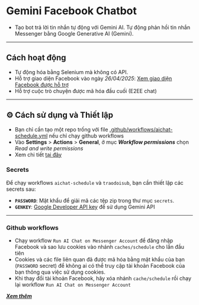 # Gemini Facebook Chatbot  

- Tạo bot trả lời tin nhắn tự động với Gemini AI. Tự động phản hồi tin nhắn Messenger bằng Google Generative AI (Gemini).

---

## Cách hoạt động

- Tự động hóa bằng Selenium mà không có API.
- Hỗ trợ giao diện Facebook vào ngày *26/04/2025*: [Xem giao diện Facebook được hỗ trợ](https://vincentng295.github.io/gemini_fbchat/static_page/static_page_www_facebook_com_messages_e2ee_t_9256043717836796.html)
- Hỗ trợ cuộc trò chuyện được mã hóa đầu cuối (E2EE chat)

---

## ⚙️ Cách sử dụng và Thiết lập

- Bạn chỉ cần tạo một repo trống với file [.github/workflows/aichat-schedule.yml](.github/workflows/aichat-schedule.yml) nếu chỉ chạy github workflows
- Vào **Settings** > **Actions** > **General**, ở mục ***Workflow permissions*** chọn *Read and write permissions*
- Xem chi tiết [tại đây](https://vincentng295.github.io/gemini_fbchat/)

### Secrets

Để chạy workflows `aichat-schedule` và `traodoisub`, bạn cần thiết lập các secrets sau:  

- **`PASSWORD`**: Mật khẩu để giải mã các tệp zip trong thư mục `secrets`.
- **`GENKEY`**: [Google Developer API key](https://aistudio.google.com/app/apikey) để sử dụng Gemini API

---

### Github workflows

- Chạy workflow `Run AI Chat on Messenger Account` để đăng nhập Facebook và sao lưu cookies vào nhánh `caches/schedule` cho lần đầu tiên
- Cookies và các file liên quan đã được mã hóa bằng mật khẩu của bạn (`PASSWORD` secret) để không ai có thể truy cập tài khoản Facebook của bạn thông qua việc sử dụng cookies.
- Khi thay đổi tài khoản Facebook, hãy xóa nhánh `cache/schedule` rồi chạy lại workflow `Run AI Chat on Messenger Account`

***[Xem thêm](docs/aichat-schedule.md)***

